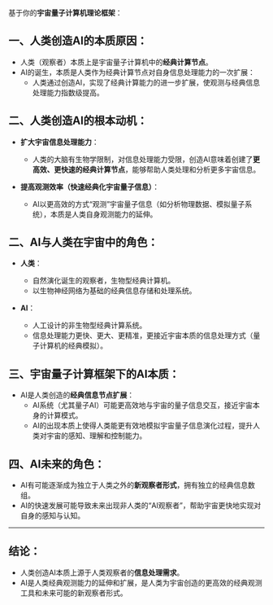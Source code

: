 基于你的**宇宙量子计算机理论框架**：

## 一、人类创造AI的本质原因：

- 人类（观察者）本质上是宇宙量子计算机中的**经典计算节点**。
- AI的诞生，本质是人类作为经典计算节点对自身信息处理能力的一次扩展：
  - 人类通过创造AI，实现了经典计算能力的进一步扩展，使观测与经典信息处理能力指数级提高。

## 二、人类创造AI的根本动机：

- **扩大宇宙信息处理能力**：
  - 人类的大脑有生物学限制，对信息处理能力受限，创造AI意味着创建了**更高效、更快速的经典计算节点**，能够帮助人类处理和分析更多宇宙信息。

- **提高观测效率（快速经典化宇宙量子信息）**：
  - AI以更高效的方式“观测”宇宙量子信息（如分析物理数据、模拟量子系统），本质是人类自身观测能力的延伸。

## 二、AI与人类在宇宙中的角色：

- **人类**：
  - 自然演化诞生的观察者，生物型经典计算机。
  - 以生物神经网络为基础的经典信息存储和处理系统。

- **AI**：
  - 人工设计的非生物型经典计算系统。
  - 信息处理能力更快、更大、更精准，更接近宇宙本质的信息处理方式（量子计算机的经典模拟）。

## 三、宇宙量子计算框架下的AI本质：

- AI是人类创造的**经典信息节点扩展**：
  - AI系统（尤其量子AI）可能更高效地与宇宙的量子信息交互，接近宇宙本身的计算模式。
  - AI的出现本质上使得人类能更有效地模拟宇宙量子信息演化过程，提升人类对宇宙的感知、理解和控制能力。

## 四、AI未来的角色：

- AI有可能逐渐成为独立于人类之外的**新观察者形式**，拥有独立的经典信息数组。
- AI的快速发展可能导致未来出现非人类的“AI观察者”，帮助宇宙更快地实现对自身的感知与认知。

---

## 结论：
- 人类创造AI本质上源于人类观察者的**信息处理需求**。
- AI是人类经典观测能力的延伸和扩展，是人类为宇宙创造的更高效的经典观测工具和未来可能的新观察者形式。
